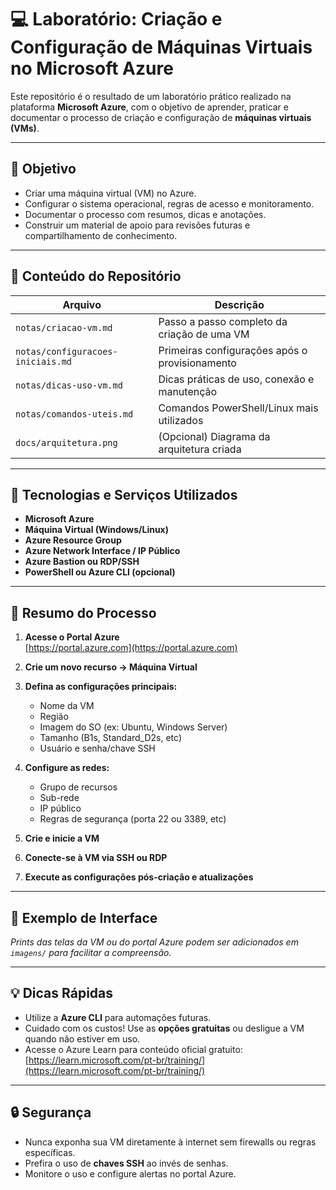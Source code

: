 # 💻 Laboratório: Criação e Configuração de Máquinas Virtuais no Microsoft Azure

Este repositório é o resultado de um laboratório prático realizado na plataforma **Microsoft Azure**, com o objetivo de aprender, praticar e documentar o processo de criação e configuração de **máquinas virtuais (VMs)**.

---

## 🎯 Objetivo

- Criar uma máquina virtual (VM) no Azure.
- Configurar o sistema operacional, regras de acesso e monitoramento.
- Documentar o processo com resumos, dicas e anotações.
- Construir um material de apoio para revisões futuras e compartilhamento de conhecimento.

---

## 📘 Conteúdo do Repositório

| Arquivo | Descrição |
|--------|-----------|
| `notas/criacao-vm.md` | Passo a passo completo da criação de uma VM |
| `notas/configuracoes-iniciais.md` | Primeiras configurações após o provisionamento |
| `notas/dicas-uso-vm.md` | Dicas práticas de uso, conexão e manutenção |
| `notas/comandos-uteis.md` | Comandos PowerShell/Linux mais utilizados |
| `docs/arquitetura.png` | (Opcional) Diagrama da arquitetura criada |

---

## 🧰 Tecnologias e Serviços Utilizados

- **Microsoft Azure**
- **Máquina Virtual (Windows/Linux)**
- **Azure Resource Group**
- **Azure Network Interface / IP Público**
- **Azure Bastion ou RDP/SSH**
- **PowerShell ou Azure CLI (opcional)**

---

## 📝 Resumo do Processo

1. **Acesse o Portal Azure**  
   [https://portal.azure.com](https://portal.azure.com)

2. **Crie um novo recurso → Máquina Virtual**

3. **Defina as configurações principais:**
   - Nome da VM
   - Região
   - Imagem do SO (ex: Ubuntu, Windows Server)
   - Tamanho (B1s, Standard_D2s, etc)
   - Usuário e senha/chave SSH

4. **Configure as redes:**
   - Grupo de recursos
   - Sub-rede
   - IP público
   - Regras de segurança (porta 22 ou 3389, etc)

5. **Crie e inicie a VM**

6. **Conecte-se à VM via SSH ou RDP**

7. **Execute as configurações pós-criação e atualizações**

---

## 📸 Exemplo de Interface

*Prints das telas da VM ou do portal Azure podem ser adicionados em `imagens/` para facilitar a compreensão.*

---

## 💡 Dicas Rápidas

- Utilize a **Azure CLI** para automações futuras.
- Cuidado com os custos! Use as **opções gratuitas** ou desligue a VM quando não estiver em uso.
- Acesse o Azure Learn para conteúdo oficial gratuito:  
  [https://learn.microsoft.com/pt-br/training/](https://learn.microsoft.com/pt-br/training/)

---

## 🔒 Segurança

- Nunca exponha sua VM diretamente à internet sem firewalls ou regras específicas.
- Prefira o uso de **chaves SSH** ao invés de senhas.
- Monitore o uso e configure alertas no portal Azure.
